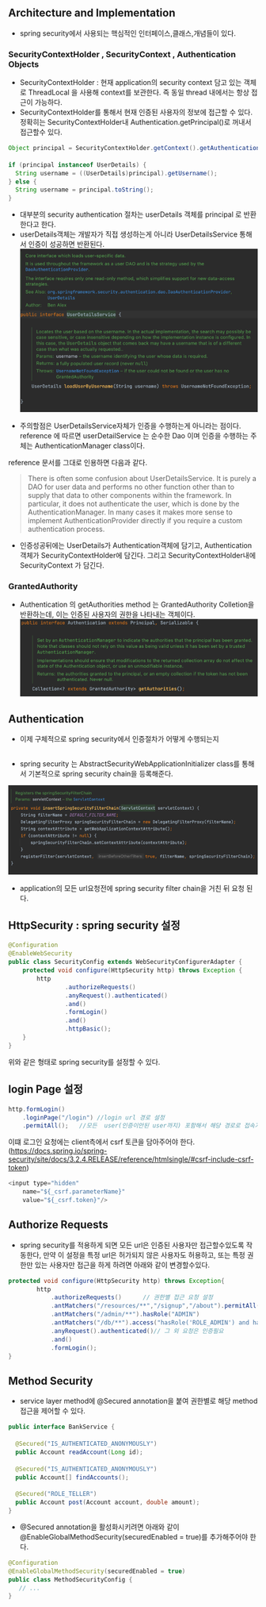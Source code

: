
## Architecture and Implementation 

- spring security에서 사용되는 핵심적인 인터페이스,클래스,개념들이 있다.

### SecurityContextHolder , SecurityContext , Authentication Objects

- SecurityContextHolder : 현재 application의  security context 담고 있는 객체로 ThreadLocal 을 사용해 context를 보관한다. 즉 동일 thread 내에서는 항상 접근이 가능하다. 
- SecurityContextHolder를 통해서 현재 인증된 사용자의 정보에 접근할 수 있다.  정확히는 SecurityContextHolder내 Authentication.getPrincipal()로 꺼내서 접근할수 있다.
```java
Object principal = SecurityContextHolder.getContext().getAuthentication().getPrincipal();

if (principal instanceof UserDetails) {
  String username = ((UserDetails)principal).getUsername();
} else {
  String username = principal.toString();
}
```
- 대부분의 security authentication 절차는 userDetails 객체를 principal 로 반환한다고 한다.  
- userDetails객체는 개발자가 직접 생성하는게 아니라 UserDetailsService 통해서 인증이 성공하면 반환된다.
![img_1.png](img_1.png)

* 주의할점은 UserDetailsService자체가 인증을 수행하는게 아니라는 점이다. reference 에 따르면 userDetailService 는 순수한 Dao 이며 인증을 수행하는 주체는 AuthenticationManager class이다. 

reference 문서를 그대로 인용하면 다음과 같다.

<blockquote>
There is often some confusion about UserDetailsService. It is purely a DAO for user data and performs no other function other than to supply that data to other components within the framework. In particular, it does not authenticate the user, which is done by the AuthenticationManager. In many cases it makes more sense to implement AuthenticationProvider directly if you require a custom authentication process.
</blockquote>


- 인증성공뒤에는 UserDetails가 Authentication객체에 담기고, Authentication객체가 SecurityContextHolder에 담긴다. 그리고 SecurityContextHolder내에 SecurityContext 가 담긴다. 

### GrantedAuthority

- Authentication 의 getAuthorities method 는 GrantedAuthority Colletion을 반환하는데, 이는 인증된 사용자의 권한을 나타내는 객체이다. 
![img_2.png](img_2.png)


## Authentication 

- 이제 구체적으로 spring security에서 인증절차가 어떻게 수행되는지 

















## 
- spring security 는 AbstractSecurityWebApplicationInitializer class를 통해서 기본적으로 spring security chain을 등록해준다. 

![img.png](img.png)

- application의 모든 url요청전에 spring security filter chain을 거친 뒤 요청 된다. 

## HttpSecurity : spring security 설정 

```java
@Configuration
@EnableWebSecurity
public class SecurityConfig extends WebSecurityConfigurerAdapter {
    protected void configure(HttpSecurity http) throws Exception {
        http
                .authorizeRequests()
                .anyRequest().authenticated()
                .and()
                .formLogin()
                .and()
                .httpBasic();
    }
}
```

위와 같은 형태로 spring security를 설정할 수 있다.

## login Page 설정 

```java
http.formLogin()
    .loginPage("/login") //login url 경로 설정 
    .permitAll();   //모든  user(인증이안된 user까지) 포함해서 해당 경로로 접속가능하도록 허용함 
```
 
이떄 로그인 요청에는 client측에서 csrf 토큰을 담아주어야 한다. (https://docs.spring.io/spring-security/site/docs/3.2.4.RELEASE/reference/htmlsingle/#csrf-include-csrf-token)
```java
<input type="hidden"                        
    name="${_csrf.parameterName}"
    value="${_csrf.token}"/>
```

## Authorize Requests
- spring security를 적용하게 되면 모든 url은 인증된 사용자만 접근할수있도록 작동한다, 만약 이 설정을 특정 url은 허가되지 않은 사용자도 허용하고, 또는 특정 권한만 있는 사용자만 접근을 하게 하려면 아래와 같이 변경할수있다. 
```java
protected void configure(HttpSecurity http) throws Exception{
        http
            .authorizeRequests()      // 권한별 접근 요청 설정                                                            
            .antMatchers("/resources/**","/signup","/about").permitAll()
            .antMatchers("/admin/**").hasRole("ADMIN")
            .antMatchers("/db/**").access("hasRole('ROLE_ADMIN') and hasRole('ROLE_DBA')")   // admin 과 DBA 궈한을 가진 사람만 접근가능 
            .anyRequest().authenticated()// 그 외 요청은 인증필요                                               
            .and()
            .formLogin();
}
```
## Method Security 

- service layer method에 @Secured annotation을 붙여 권한별로 해당 method 접근을 제어할 수 있다. 

```java
public interface BankService {

  @Secured("IS_AUTHENTICATED_ANONYMOUSLY")
  public Account readAccount(Long id);

  @Secured("IS_AUTHENTICATED_ANONYMOUSLY")
  public Account[] findAccounts();

  @Secured("ROLE_TELLER")
  public Account post(Account account, double amount);
}
```
- @Secured annotation을 활성화시키려면 아래와 같이 @EnableGlobalMethodSecurity(securedEnabled = true)를 추가해주어야 한다. 
```java
@Configuration
@EnableGlobalMethodSecurity(securedEnabled = true)
public class MethodSecurityConfig {
   // ...
}
```